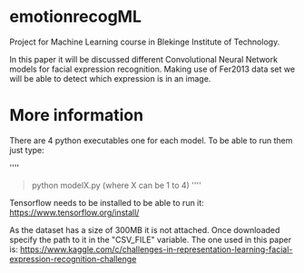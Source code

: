 # emotionrecogML
Project for Machine Learning course in Blekinge Institute of Technology.

In this paper it will be discussed different Convolutional Neural Network models for facial expression recognition. Making use
of Fer2013 data set we will be able to detect which expression is in an image.

# More information
There are 4 python executables one for each model.
To be able to run them just type:

''''
>python modelX.py (where X can be 1 to 4)
''''

Tensorflow needs to be installed to be able to run it:
https://www.tensorflow.org/install/

As the dataset has a size of 300MB it is not attached.
Once downloaded specify the path to it in the "CSV_FILE" variable. The one used in this paper is: https://www.kaggle.com/c/challenges-in-representation-learning-facial-expression-recognition-challenge

